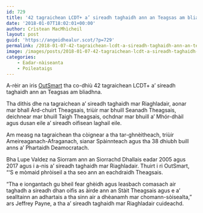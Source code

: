 ```yaml
---
id: 729
title: '42 tagraichean LCDT+ a’ sireadh taghaidh ann an Teagsas am bliadhna'
date: '2018-01-07T18:02:01+00:00'
author: Crìstean MacMhìcheil
layout: post
guid: 'https://angeidhealur.scot/?p=729'
permalink: /2018-01-07-42-tagraichean-lcdt-a-sireadh-taghaidh-ann-an-teagsas-am-bliadhna/
image: /images/posts/2018-01-07-42-tagraichean-lcdt-a-sireadh-taghaidh-ann-an-teagsas-am-bliadhna.webp
categories:
    - Eadar-nàiseanta
    - Poileataigs
---
```


A-rèir an iris [OutSmart](http://www.outsmartmagazine.com/) tha co-dhiù 42 tagraichean LCDT+ a’ sireadh taghaidh ann an Teagsas am bliadhna.

Tha dithis dhe na tagraichean a’ sireadh taghaidh mar Riaghladair, aonar mar bhall Àrd-chuirt Theagsais, triùir mar bhuill Seanadh Theagsais, deichnear mar bhuill Taigh Theagsais, ochdnar mar bhuill a’ Mhór-dhàil agus dusan eile a’ sireadh oifisean laghail eile.

Am measg na tagraichean tha còignear a tha tar-ghnèitheach, triùir Ameireaganach-Afraganach, sianar Spàinnteach agus tha 38 dhiubh buill anns a’ Phartaidh Deamocratach.

Bha Lupe Valdez na Siorram ann an Siorrachd Dhallais eadar 2005 agus 2017 agus i a-nis a’ sireadh taghaidh mar Riaghladair. Thuirt i ri OutSmart, “‘S e mòmaid phròiseil a tha seo ann an eachdraidh Theagsais.

“Tha e iongantach gu bheil fear ghèidh agus leasbach comasach air taghadh a sireadh dhan oifis as àirde ann an Stàit Theagsais agus e a’ sealltainn an adhartais a tha sinn air a dhèanamh mar chomann-sòisealta,” ars Jeffrey Payne, a tha a’ sireadh taghaidh mar Riaghladair cuideachd.
